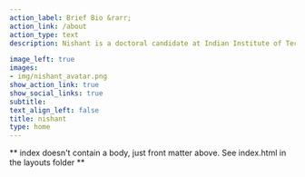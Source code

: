 ```yaml
---
action_label: Brief Bio &rarr;
action_link: /about
action_type: text
description: Nishant is a doctoral candidate at Indian Institute of Technology (IIT) Delhi. His thesis, which he will be submitting this semester, focuses on conceptual and analytical advancement of how we understand injustices in urban mobilities. <br><br>Though trained as a civil engineer, he is often found wondering about the missing civility in his engineering training. 

image_left: true
images:
- img/nishant_avatar.png
show_action_link: true
show_social_links: true
subtitle:   
text_align_left: false
title: nishant
type: home
---
```


\*\* index doesn't contain a body, just front matter above. See
index.html in the layouts folder \*\*
